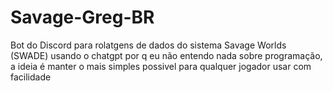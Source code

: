 # Savage-Greg-BR
Bot do Discord para rolatgens de dados do sistema Savage Worlds (SWADE) usando o chatgpt por q eu não entendo nada sobre programação, a ideia é manter o mais simples possivel para qualquer jogador usar com facilidade

